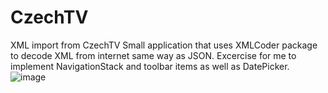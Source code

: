 # CzechTV
XML import from CzechTV
Small application that uses XMLCoder package to decode XML from internet same way as JSON.
Excercise for me to implement NavigationStack and toolbar items as well as DatePicker.
![image](https://user-images.githubusercontent.com/93435045/221902375-5b49f51d-5470-4b56-b5c2-78a66017eb1e.png)
